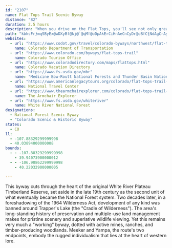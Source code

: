 ```yaml
---
id: "2107"
name: Flat Tops Trail Scenic Byway
distance: "82"
duration: 2.5 hours
description: "When you drive on the Flat Tops, you'll see not only great scenery, but the birthplace of a concept. Development of any kind was barred around Trappers Lake two decades after the region was designated in 1891 as the second National Forest Reserve unit in the foreshadowing of the 1964 Wilderness Act."
path: "kbksFr}mqSByEx@wDXyBf@kj@`@qMf@oDpAkErCiHnAeCnCyDr@oBfC{NdAgCrAyBhAeCh@aCR_BJeCOaDiBaTUaEJ_BbAaETgBB_CyBef@c@{Co@qCcAoC}@aDeC{Sk@mHPmBR_AvL{XhAcBbAwB|BgDfHiIp_@{\\hReQxv@ee@lBy@zAWjDAbT`@vKAdNc@`ONnIQjJJxC]t^oJrAMtPlBpL~@pEl@`A^`FrCbCx@h@Dr@?tAYtJmDx@w@|BaDvHiNt@}@nCcCpCqBvDeCbDmAdFa@`Cy@|DqDnCoAr@k@hAcA|BgCbBmAnAk@fJaClBgAlGkI`F}JbD{FhRaQrHgJvBaCpFwDlAsAzEoJ`M{OjIqMr@}AhEoLhDgIv@oCt@qDrCgI\\oBbA{\\LmARs@|CsHd@aBUyKnAqJRyCMqA{AsIS{B?yAXeICmB_B}IiAuKBeBNkBn@gEn@yDhAiEvEoK^i@n@_@rCaA|Ck@~Hg@tA_@b@Sh@k@Zq@Tu@HqAEaBW_CyCiP}C{U[gDOuISaD[cBy@{A_@e@}CaBmE_BwGeAy@]uK{Iy@aAi@mBEkA?yCRgDd@kBlB{DjB_CbSkPp@y@Jq@@q@K{@m@sAkBqCeNwUgDuIo@gCIeBNoz@DsFv@iGBs@Gs@aSw~@a@gD_AgMYgB_@_BsC_I}@aDoBcLO}ACuBF_APkAf@gBlH{PZsARuD?cDEaDSeCo@oD_BsDcAsByIoOaAkCsC}OsEgN_A{B{FkI_AuBmEoLcAeDOmCE}TWeAUe@yDsEkRcRgE{DqHaGgFsEaMgM}EgIcAaCy@mCcDgOeAgCw@}@cF}CgCoBkRgX}@eCcD{MsAuCcEeGcDsDwEsEe@u@mBsFeAsBcCaG[eAuAqGe@{AiCgGkIcL}FyEsFkD}AuAu@eBwH{Xe@uAm@y@qAeA_C_BiAgAeA_BmCiGmDaK}DiRiAeHKqASaJMyB{Cg\\sA{KyR_~@{Hoc@_BgEsCiEo@o@yD}BaBcBi@{@_EaLsA{EmAoNOcA_CiGgCeIyAoDk@s@sAcAcBg@sB@}D~@yB\\gVKeBMgASmBw@yIgEy@s@s@gAsK{Uu@qAeFaFmCcD{LgWkH}O_AyB_B_FwDaNaEcK_GqUm@kCOaC?wADgBvAqNEiAgAaIDkUUqB_AmBk@e@q@YoBa@oAk@iByAwAuBcCyGkA_F}BkTmCaRcAgEiAyBkC{Dg@sAcAeL_AaGeB}ImEaRc@y@iCsC}BmDoAeCs@{Ba@yB]kD?oAj@{XNgCXaBdGmRZyBD{@EmAaAeIWmCKgLsC}[_@{C}AsFsAaDi@kAeBiCqDeFeRkRi@sBoJms@}Jk]gGyMgAcD_Imm@SyDOmDC}p@Q_EwCqS}@}Dy@uBeEaIqAqCe@gB{@gHg@aCuB{E]yAIkAC_IKeAa@sBuHqXu@aDcEq]c@{FcAmR?gA|@gKEsBa@aFAiFIwAK_@qEsKcEwDsA}A{@eCaC}Qy@uCsBkF}BgFkAmGOiDCwCNiB\\_ChBgJn@aHN{Hb@os@mC_hAy@aHIcBC_BRaDBeBCoA[sB_KcY_ByDaGoLiAwCE{@Dq@Ni@hD_Ar@k@n@gAlBwE~BsGV}AN_DGyH[oL?sCHkBX{BlIgg@xAaHfG{QrAmBn@wB\\oCNkK}@uCmEyKy@}AmDeIu@mCmAiIU]o@a@cAQ{@P_A`Aa@rBBv@F`@\\p@hBrAR^n@fD^dAbCbFX|@HrA]`CBXNdAr@dB`AxERfCAr@m@zA_Ap@gBd@c@Xa@p@}B`GeEnGaApCUtAUlFWp@k@l@gCrA_@d@O`@_@vDwAfCg@zC}@p@e@RuAKgAs@Ym@YyAB_BZaAvDkGRu@@_AEqA_@mAsAyAeBw@gCm@}AuAu@qBsB{H}AoN{@yAi@k@aDsAsBqB[s@c@mD[}LMyAq@sD_@_Am@y@_Ay@cAg@eAWi@EsFj@eBS_Ak@{@uAuF{OkA}AoAa@mDLaBSu@e@_AsA[mAuBcNw@cBs@[_AC}@Vm@~@WlA}@lIe@xA_A~AeA`A}@`@mCXiAOmCgAeAuAs@uAwLsm@kAiDeAwBqG{EiCqCmFiK_CmCcCsAmCs@_I}@aa@uByBEc@FiCjD_Br@eNxAm@?{@Kg@ScHgEi@mAOgFUw@qHuLSw@e@iFO_Ag@qAy@cAcDeAu@i@oA}Ac@_AS_A[aGOi@{H_QkAcAq@?uEpAg@Dk@EcA_AOm@?y@~@}FDaAQyBOo@aBqBqBmAaAw@uBcDo@eB]yBIkAf@gQSgCi@sAoAgAoPaI{@q@Ws@YmA?wAR{B?aDiA{MIwBcBcGiDeJiBwKOkCZyCKuCOyAa@}@aAs@cAOqGFgIgBy@o@sC{Fc@g@y@g@cI}CSo@?}@p@oA\\Eh@Rb@j@xBfBbA@XUTq@?e@e@kA}C}CwFcDsFaBqAkA{@{AwAaEoAiBgEoCiGsG_@u@OeADo@Lm@Zg@~@Yr@RnA`A|B~Bx@Jx@Mt@qADm@?q@i@uC_@s@_CsCoAyBcCgF}AcCuPkQoIaKeFeDoLg@gBa@eAy@gDmFyGsIoKmKcE{B}Cy@kEc@gBg@g@m@a@_BAg@FiAb@aAd@s@t@s@vAw@~@_@pESdBYvBeAdAUdIX~C_@jHE~@JpFxAhB@`@Mf@e@j@sAHgACy@o@wA]g@s@c@kI}DeNeFai@uLqIyAgJFmXr@aFDeLuAgOyB}De@cADcEr@iCxAyEnDaAb@iB^kl@xBsDhAaIpDaE~BeF`CsBxC}IlOgAz@u@JaA?eAk@eA_BsCmLsAuCmP{RuAmD_@yCIkJO_Ac@kAk@m@oAe@c@?w@RkB~A{LvMkE~B_CdAoBJaBWiA_@i@[cF_HuAaAs@KiADsAl@iArAg@dBQpADzBErCi@fCqInS{@lAm@f@wFhBi@f@_@x@KdAHx@d@lA~@f@|CPh@Vh@l@Rt@@dAOdAo@fAs@d@}@\\kBFiBe@mAy@iAmB_@mAYqB?aBXuE?eA]}AkAaDU_A?_BPsA|@aBb@YbEeAh@g@h@_AXgAD}AiAmG_@mCJmCXsCT_Al@eBxCiF^kBNkAE{AwAmGAmAN{BhGaVBkBOyAiB{DQqABoARgAhBkEbAuDN}BDuDo@sHAkCTsAbD}IPwB?oCWyEDgAXiBxB{GT_BD{Bk@iKXeFh@mBnCuEn@kBh@yFbAsC~@oAjJkDdDgBx@mAbAcCv@mA~HiFlBsBlDkHxAuDfB_DnByB~@yCf@mHfAuCpA{Gx@uNx@yGrBmIn@eEd@gIDoDKgBSqAyBcKoCgJqXar@]mAKqBHuAh@eBrBqBpj@y^~FgEpDgE`IyK|BmE`A}DrCmN^eAv@yAxAsAnBm@hReClIsArAu@x@iAR_B?aBc@{A_AeAmEeCw@_AUm@QaB?q@T_At@{A~Aq@zCa@|G@zDj@hF`CbJ~G`AXzAKr@_@n@mA\\yCi@{C}A_F_CkGuDuHeFgJ}EuFgDkDqHuFo@gA_@wAEy@CaAHeANg@rAeBvAc@vAJf@RnBdB|B~AtBd@bA@dCUrA_@v@_@xAqBn@oBX_BIkCOaAi@eBwHoHaKyIiLiIyHkDy[uJ{DuCwB_DiEkLsCaJmBoHYsEJ}Er@iEpCgIxAiFXmD?mCSyC}@mDk@qAgAuAe@YuBo@gGu@qDSiA_@uAsAW_AUyBBw@ToAh@qA`GaG|@yBVkAB_BGuAa@kBcAaCu@qAYgA_@{B?iB^qIWqCq@kC{IyUsE{KI}@?yBbAcJF{BGkC{Fgt@{@{DcBaGeJcXc@oBqAsJy@mDgCsIeByDy@oDqEq^?aGh@yG|AyDtOyWnAyDtC_NfAuG~AwM|CcYHwAUaFOs@kCuEa@kAOsBdA{IT_An@cAlC{AR_@rDmNR]rBwA@sA{@{Fs@kBiDoFOqBJs@Ta@xAiAjGiBh@YPQ^wAHiAK}AoByFCe@Hm@^s@dA{@l@SN]h@gLNcGYqAe@_AiA{Ae@eA]eAgAiLBc@|C}LTqAR{ANkENyAlBwKtCkVp@eCdEoJPeA`@_EEaDYgGe@kDCyFr@cAl@}ApBgCvAqApAg@vASxDkAvDkCxBuBvBmCn@aAnA_Dx@_AjJgHbCyBxEyEnAy@hAe@lASfAG~C@fEJ|DZdENxJIbHJbAA^WhA{Ch@yGd@aQnIwOp@e@`@AxCFbGx@fCLx@Sv@q@jEiGdCyC`@MnFKx@QhMuI`@g@jGgOZeAzCeOJyCc@_kBBeBnBoYAoAyA{FDee@j@Mth@Bh@ATKTk@?y@HgZ"
websites:
  - url: "https://www.codot.gov/travel/colorado-byways/northwest/flat-tops-trail"
    name: Colorado Department of Transportation
  - url: "https://www.colorado.com/byways/flat-tops-trail"
    name: Colorado Tourism Office
  - url: "https://www.coloradodirectory.com/maps/flattops.html"
    name: Colorado Vacation Directory
  - url: "https://www.fs.usda.gov/mbr"
    name: "Medicine Bow-Routt National Forests and Thunder Basin National Grassland"
  - url: "https://www.americanlegacytours.org/colorado/flat-tops-trail-road-trip/"
    name: National Travel Center
  - url: "https://www.thearmchairexplorer.com/colorado/flat-tops-trail-scenic-byway.php"
    name: The Armchair Explorer
  - url: "https://www.fs.usda.gov/whiteriver"
    name: White River National Forest
designations:
  - National Forest Scenic Byway
  - "Colorado Scenic & Historic Byway"
states:
  - CO
ll:
  - -107.88329299999998
  - 40.03894000000008
bounds:
  - - -107.88329299999998
    - 39.94073900000012
  - - -106.90862299999998
    - 40.22032900000005

---
```


This byway cuts through the heart of the original White River Plateau Timberland Reserve, set aside in the late 19th century as the second unit of what eventually became the National Forest system. Two decades later, in a foreshadowing of the 1964 Wilderness Act, development of any kind was banned around Trapper's Lake (the "Cradle of Wilderness"). The area's long-standing history of preservation and multiple-use land management makes for pristine scenery and superlative wildlife viewing. Yet this remains very much a "working" byway, dotted with active mines, ranches, and timber-producing woodlands. Meeker and Yampa, the route's two endpoints, embody the rugged individualism that lies at the heart of western lore.
